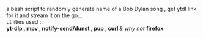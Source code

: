 a bash script to randomly generate name of a Bob Dylan song , get ytdl link for it and stream it on the go...<br>
utilities used :: <br>
<b> yt-dlp , mpv , notify-send/dunst , pup , curl </b><i> & why not</i> <b>firefox </b>
